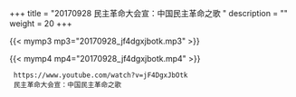 +++
title = "20170928  民主革命大会宣：中国民主革命之歌 "
description = ""
weight = 20
+++

{{< mymp3 mp3="20170928_jf4dgxjbotk.mp3" >}}

{{< mymp4 mp4="20170928_jf4dgxjbotk.mp4" >}}

     
     https://www.youtube.com/watch?v=jF4DgxJbOtk 
     民主革命大会宣：中国民主革命之歌 
